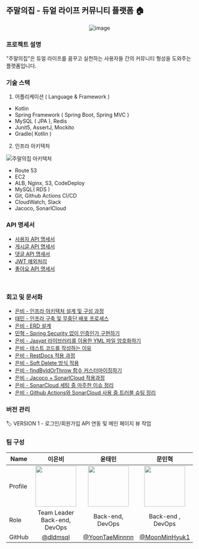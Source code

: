 ## 주말의집 - 듀얼 라이프 커뮤니티 플랫폼 🏠

<div style="text-align : center;">
  <img alt="image" src="https://user-images.githubusercontent.com/61505572/220284128-c1ebd399-0928-4c9c-9d4a-f9ef2b5da3f0.png">
</div>

### 프로젝트 설명

"주말의집"은 듀얼 라이프를 꿈꾸고 실천하는 사용자들 간의 커뮤니티 형성을 도와주는 플랫폼입니다.

### 기술 스택
1. 어플리케이션 ( Language & Framework )
- Kotlin
- Spring Framework ( Spring Boot, Spring MVC )
- MySQL ( JPA ), Redis
- Junit5, AssertJ, Mockito
- Gradle( Kotlin )

2. 인프라 아키텍처

![주말의집 아키텍처](https://user-images.githubusercontent.com/61505572/220286737-8b62ca94-a38e-4b68-b0a3-54d85a4b622c.png)

- Route 53
- EC2
- ALB, Nginx, S3, CodeDeploy
- MySQL( RDS )
- Git, Github Actions CI/CD
- CloudWatch, Slack
- Jacoco, SonarlCloud

### API 명세서

- [사용자 API 명세서](https://odoichon.github.io/server/src/main/resources/static/docs/user.html)
- [게시글 API 명세서](https://odoichon.github.io/server/src/main/resources/static/docs/board.html)
- [댓글 API 명세서](https://odoichon.github.io/server/src/main/resources/static/docs/comment.html)
- [JWT 예외처리](https://odoichon.github.io/server/src/main/resources/static/docs/jwt.html)
- [좋아요 API 명세서](https://odoichon.github.io/server/src/main/resources/static/docs/love.html)
<br/>

### 회고 및 문서화
- [은비 - 인프라 아키텍처 설계 및 구성 과정](https://github.com/ODOICHON/server/wiki/%5B%ED%94%84%EB%A1%9C%EC%A0%9D%ED%8A%B8-%EC%84%A4%EA%B3%84%5D-%EC%9D%B8%ED%94%84%EB%9D%BC-%EC%95%84%ED%82%A4%ED%85%8D%EC%B2%98-%EA%B5%AC%EC%84%B1)
- [태민 - 인프라 구축 및 무중단 배포 프로세스](https://github.com/ODOICHON/server/wiki/%5B%ED%94%84%EB%A1%9C%EC%A0%9D%ED%8A%B8-%EC%84%A4%EA%B3%84%5D-%EC%9D%B8%ED%94%84%EB%9D%BC-%EA%B5%AC%EC%B6%95-%EB%B0%8F-%EB%AC%B4%EC%A4%91%EB%8B%A8-%EB%B0%B0%ED%8F%AC-%ED%94%84%EB%A1%9C%EC%84%B8%EC%8A%A4)
- [은비 - ERD 설계](https://github.com/ODOICHON/server/wiki/%5B%ED%94%84%EB%A1%9C%EC%A0%9D%ED%8A%B8-%EC%84%A4%EA%B3%84%5D-ERD-%EC%84%A4%EA%B3%84)
- [민혁 - Spring Security 없이 인증인가 구현하기](https://github.com/ODOICHON/server/wiki/%5BAPI-%EA%B5%AC%ED%98%84%5D-Spring-Security-%EC%97%86%EC%9D%B4-%EC%9D%B8%EC%A6%9D%EC%9D%B8%EA%B0%80-%EA%B5%AC%ED%98%84%ED%95%98%EA%B8%B0)
- [은비 - Jasypt 라이브러리를 이용한 YML 파일 암호화하기](https://github.com/ODOICHON/server/wiki/%5Bproject%5D-Jasypt-%EB%9D%BC%EC%9D%B4%EB%B8%8C%EB%9F%AC%EB%A6%AC%EB%A5%BC-%EC%9D%B4%EC%9A%A9%ED%95%9C-YML-%ED%8C%8C%EC%9D%BC-%EC%95%94%ED%98%B8%ED%99%94%ED%95%98%EA%B8%B0)
- [은비 - 테스트 코드를 작성하는 이유](https://github.com/ODOICHON/server/wiki/%5B%ED%85%8C%EC%8A%A4%ED%8A%B8-%EC%BD%94%EB%93%9C%5D-%ED%85%8C%EC%8A%A4%ED%8A%B8-%EC%BD%94%EB%93%9C%EB%A5%BC-%EC%9E%91%EC%84%B1%ED%95%98%EB%8A%94-%EC%9D%B4%EC%9C%A0)
- [은비 - RestDocs 적용 과정](https://github.com/ODOICHON/server/wiki/%5B%ED%85%8C%EC%8A%A4%ED%8A%B8-%EC%BD%94%EB%93%9C%5D-RestDocs-%EC%82%AC%EC%9A%A9%EC%97%90-%EB%94%B0%EB%A5%B8-Controller-%EB%8B%A8%EC%9C%84-%ED%85%8C%EC%8A%A4%ED%8A%B8-(-e2e-Test-))
- [은비 - Soft Delete 방식 적용](https://github.com/ODOICHON/server/wiki/%5BAPI-%EA%B5%AC%ED%98%84%5D-Soft-Delete-%EB%B0%A9%EC%8B%9D-%EC%A0%81%EC%9A%A9%ED%95%98%EA%B8%B0)
- [은비 - findByIdOrThrow 함수 커스터마이징하기](https://github.com/ODOICHON/server/wiki/%5BAPI-%EA%B5%AC%ED%98%84%5D--Select-%EC%BF%BC%EB%A6%AC-%EB%B0%9C%EC%83%9D-%EC%8B%9C,-Exception-%EC%B2%98%EB%A6%AC-%ED%95%9C-%EB%B2%88%EC%97%90-%ED%95%98%EA%B8%B0)
- [은비 - Jacoco + SonarlCloud 적용과정](https://github.com/ODOICHON/server/wiki/%5B%ED%94%84%EB%A1%9C%EC%A0%9D%ED%8A%B8-%EC%84%B8%ED%8C%85%5D-Jacoco-&-SonarCloud-%EC%A0%81%EC%9A%A9)
- [은비 - SonarCloud 세팅 중 마주한 이슈 정리](https://github.com/ODOICHON/server/wiki/%5B%EC%9D%B4%EC%8A%88%5D-SonarCloud-%EC%84%A4%EC%A0%95-%ED%8A%B8%EB%9F%AC%EB%B8%94-%EC%8A%88%ED%8C%85)
- [은비 - Github Actions와 SonarCloud 사용 중 트러블 슈팅 정리](https://github.com/ODOICHON/server/wiki/%5B%ED%8A%B8%EB%9F%AC%EB%B8%94%EC%8A%88%ED%8C%85%5D-Github-Actions---SonarCloud)

### 버전 관리
🏷 VERSION 1 - 로그인/회원가입 API 연동 및 메인 페이지 뷰 작업

### 팀 구성
| Name    | <center>이은비</center>|<center>윤태민</center> |<center>문민혁</center> | 
| ------- | --------------------------------------------- | ------------------------------------ | --------------------------------------------- | 
| Profile | <center> <img width="110px" height="110px" src="https://avatars.githubusercontent.com/u/61505572?v=4" /> </center>|<center><img width="110px" height="110px" src="https://avatars.githubusercontent.com/u/80155336?v=4" /></center>|<center><img width="110px" height="110px" src="https://avatars.githubusercontent.com/u/102985637?v=4" /></center>|
| Role    | <center>Team Leader<br> Back-end, DevOps</center>   | <center>Back-end, <br> DevOps</center>    | <center>Back-end ,<br> DevOps</center>  | 
GitHub | <center>[@dldmsql](https://github.com/dldmsql)</center> | <center>[@YoonTaeMinnnn](https://github.com/YoonTaeMinnnn) </center>| <center>[@MoonMinHyuk1](https://github.com/MoonMinHyuk1) </center>|
